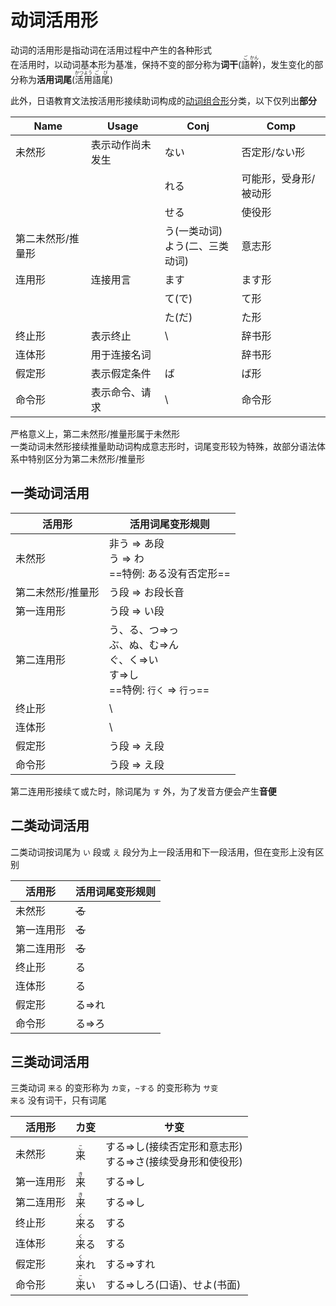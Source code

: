 # 动词活用形  

动词的活用形是指动词在活用过程中产生的各种形式  
在活用时，以动词基本形为基准，保持不变的部分称为**词干**(<ruby>語<rt>ご</rt>幹<rt>かん</rt></ruby>)，发生变化的部分称为**活用词尾**(<ruby>活<rt>かつ</rt>用<rt>よう</rt>語<rt>ご</rt>尾<rt>び</rt></ruby>)  

此外，日语教育文法按活用形接续助词构成的[动词组合形](动词组合形.md)分类，以下仅列出**部分**  

| Name      | Usage    | Conj                  | Comp        |
| --------- | -------- | --------------------- | ----------- |
| 未然形       | 表示动作尚未发生 | ない                    | 否定形/ない形     |
|           |          | れる                    | 可能形，受身形/被动形 |
|           |          | せる                    | 使役形         |
| 第二未然形/推量形 |          | う(一类动词)<br>よう(二、三类动词) | 意志形         |
| 连用形       | 连接用言     | ます                    | ます形         |
|           |          | て(で)                  | て形          |
|           |          | た(だ)                  | た形          |
| 终止形       | 表示终止     | \\                    | 辞书形         |
| 连体形       | 用于连接名词   |                       | 辞书形         |
| 假定形       | 表示假定条件   | ば                     | ば形          |
| 命令形       | 表示命令、请求  | \\                    | 命令形         |

严格意义上，第二未然形/推量形属于未然形  
一类动词未然形接续推量助动词构成意志形时，词尾变形较为特殊，故部分语法体系中特别区分为第二未然形/推量形  

## 一类动词活用

| 活用形       | 活用词尾变形规则                                                       |
| --------- | -------------------------------------------------------------- |
| 未然形       | 非う => あ段<br>う => わ<br>==特例: ある没有否定形==                          |
| 第二未然形/推量形 | う段 => お段长音                                                     |
| 第一连用形     | う段 => い段                                                       |
| 第二连用形     | う、る、つ=>っ<br>ぶ、ぬ、む=>ん<br>ぐ、く=>い<br>す=>し<br>==特例: `行く` => `行っ`== |
| 终止形       | \\                                                             |
| 连体形       | \\                                                             |
| 假定形       | う段 => え段                                                       |
| 命令形       | う段 => え段                                                       |

第二连用形接续て或た时，除词尾为 `す` 外，为了发音方便会产生**音便**  

## 二类动词活用

二类动词按词尾为 `い` 段或 `え` 段分为上一段活用和下一段活用，但在变形上没有区别  

| 活用形   | 活用词尾变形规则 |
| ----- | -------- |
| 未然形   | ~~る~~    |
| 第一连用形 | ~~る~~    |
| 第二连用形 | ~~る~~    |
| 终止形   | る        |
| 连体形   | る        |
| 假定形   | る=>れ     |
| 命令形   | る=>ろ     |

## 三类动词活用

三类动词 `来る` 的变形称为 `カ变`，`~する`
 的变形称为 `サ变`  
`来る` 没有词干，只有词尾  

|活用形|カ变|サ变|
|-|-|-|
|未然形|<ruby>来<rt>こ</rt></ruby>|する=>し(接续否定形和意志形)<br>する=>さ(接续受身形和使役形)|
|第一连用形|<ruby>来<rt>き</rt></ruby>|する=>し|
|第二连用形|<ruby>来<rt>き</rt></ruby>|する=>し|
|终止形| <ruby>来<rt>く</rt>る</ruby>|する|
|连体形| <ruby>来<rt>く</rt>る</ruby>|する|
|假定形| <ruby>来<rt>く</rt>れ</ruby>|する=>すれ|
|命令形| <ruby>来<rt>こ</rt>い</ruby>|する=>しろ(口语)、せよ(书面)|
